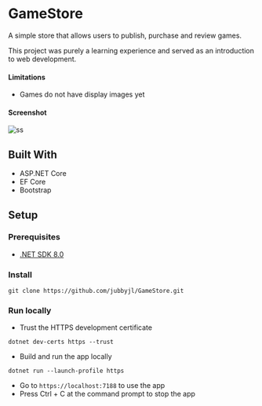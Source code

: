 # GameStore
A simple store that allows users to publish, purchase and review games.

This project was purely a learning experience and served as an introduction to web development.

#### Limitations
- Games do not have display images yet

#### Screenshot
![ss](https://github.com/user-attachments/assets/6ff61b7d-144d-4934-8831-62e42bfc2cdc)

## Built With
- ASP.NET Core
- EF Core
- Bootstrap

## Setup
### Prerequisites
- [.NET SDK 8.0](https://dotnet.microsoft.com/download)
### Install
```
git clone https://github.com/jubbyjl/GameStore.git
```
### Run locally
- Trust the HTTPS development certificate
```
dotnet dev-certs https --trust
```
- Build and run the app locally
```
dotnet run --launch-profile https
```
- Go to `https://localhost:7188` to use the app
- Press Ctrl + C at the command prompt to stop the app
